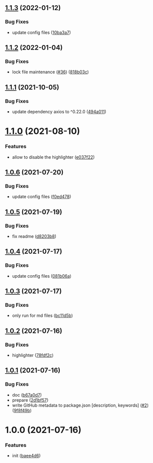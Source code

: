 ## [1.1.3](https://github.com/dword-design/nuxt-content-body-html/compare/v1.1.2...v1.1.3) (2022-01-12)


### Bug Fixes

* update config files ([10ba3a7](https://github.com/dword-design/nuxt-content-body-html/commit/10ba3a716ef66e33a50941608a5393499ce6bb3a))

## [1.1.2](https://github.com/dword-design/nuxt-content-body-html/compare/v1.1.1...v1.1.2) (2022-01-04)


### Bug Fixes

* lock file maintenance ([#36](https://github.com/dword-design/nuxt-content-body-html/issues/36)) ([818b03c](https://github.com/dword-design/nuxt-content-body-html/commit/818b03c0ae65e9803e15e409039de98843ec2245))

## [1.1.1](https://github.com/dword-design/nuxt-content-body-html/compare/v1.1.0...v1.1.1) (2021-10-05)


### Bug Fixes

* update dependency axios to ^0.22.0 ([494a011](https://github.com/dword-design/nuxt-content-body-html/commit/494a0112b9ae0e46b0e179c7067b674fff8cd407))

# [1.1.0](https://github.com/dword-design/nuxt-content-body-html/compare/v1.0.6...v1.1.0) (2021-08-10)


### Features

* allow to disable the highlighter ([e037f22](https://github.com/dword-design/nuxt-content-body-html/commit/e037f2243a24ff48dc02ffa5b1e171ce8be168ba))

## [1.0.6](https://github.com/dword-design/nuxt-content-body-html/compare/v1.0.5...v1.0.6) (2021-07-20)


### Bug Fixes

* update config files ([f0ed478](https://github.com/dword-design/nuxt-content-body-html/commit/f0ed47842761fcd8a2dd7bc8989801f10a395223))

## [1.0.5](https://github.com/dword-design/nuxt-content-body-html/compare/v1.0.4...v1.0.5) (2021-07-19)


### Bug Fixes

* fix readme ([d8203b8](https://github.com/dword-design/nuxt-content-body-html/commit/d8203b89c107fec44293bc2ad0ca7a6324130f9e))

## [1.0.4](https://github.com/dword-design/nuxt-content-body-html/compare/v1.0.3...v1.0.4) (2021-07-17)


### Bug Fixes

* update config files ([081b06a](https://github.com/dword-design/nuxt-content-body-html/commit/081b06a667b593c1865795a1c25cdb363a577f70))

## [1.0.3](https://github.com/dword-design/nuxt-content-body-html/compare/v1.0.2...v1.0.3) (2021-07-17)


### Bug Fixes

* only run for md files ([bc11d5b](https://github.com/dword-design/nuxt-content-body-html/commit/bc11d5b7269d124bcdf27a02ee9f2129c7fe3eb6))

## [1.0.2](https://github.com/dword-design/nuxt-content-body-html/compare/v1.0.1...v1.0.2) (2021-07-16)


### Bug Fixes

* highlighter ([78fdf2c](https://github.com/dword-design/nuxt-content-body-html/commit/78fdf2cbce7ff8783b6cefb68ecdb724da57a659))

## [1.0.1](https://github.com/dword-design/nuxt-content-body-html/compare/v1.0.0...v1.0.1) (2021-07-16)


### Bug Fixes

* doc ([b67a0d7](https://github.com/dword-design/nuxt-content-body-html/commit/b67a0d7957ada4fec94ea9ef0e02351a42974fce))
* prepare ([2d1bf57](https://github.com/dword-design/nuxt-content-body-html/commit/2d1bf5710cfdb81e2a6197ca199583f8e7c9e795))
* write GitHub metadata to package.json [description, keywords] ([#2](https://github.com/dword-design/nuxt-content-body-html/issues/2)) ([9f8f49b](https://github.com/dword-design/nuxt-content-body-html/commit/9f8f49b2aaa523d97f30f27205e4d2232cb01876))

# 1.0.0 (2021-07-16)


### Features

* init ([baee4d6](https://github.com/dword-design/nuxt-content-body-html/commit/baee4d64c3516a8d1d1bace6cbcb8b9e5249b7a3))
